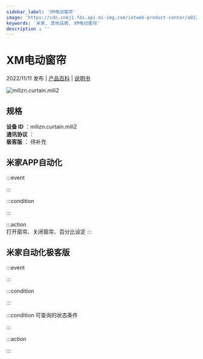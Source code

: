 ```yaml
---
sidebar_label: 'XM电动窗帘'
image: 'https://cdn.cnbj1.fds.api.mi-img.com/iotweb-product-center/a022cc0d0c7bbd5ee7610102c6207da9_1666433056222.png?GalaxyAccessKeyId=AKVGLQWBOVIRQ3XLEW&Expires=9223372036854775807&Signature=mU6y/gxwudaKB/GhBYnRszcvJPA='
keywords: '米家, 其他品牌, XM电动窗帘'
description : ''
---
```

# XM电动窗帘

2022/11/11 发布 | [产品百科](https://home.mi.com/webapp/content/baike/product/index.html?model=milizn.curtain.mili2/) | [说明书](https://home.mi.com/views/introduction.html?model=milizn.curtain.mili2&region=cn)

![milizn.curtain.mili2](https://cdn.cnbj1.fds.api.mi-img.com/iotweb-product-center/a022cc0d0c7bbd5ee7610102c6207da9_1666433056222.png?GalaxyAccessKeyId=AKVGLQWBOVIRQ3XLEW&Expires=9223372036854775807&Signature=mU6y/gxwudaKB/GhBYnRszcvJPA=)

## 规格  
> 
**设备 ID** ：milizn.curtain.mili2  
**通讯协议** ：  
**极客版**  ： 待补充 


## 米家APP自动化  

:::event  

:::

:::condition  

:::

:::action   
打开窗帘、关闭窗帘、百分比设定
:::

## 米家自动化极客版  

:::event  

:::

:::condition  

:::

:::condition 可查询的状态条件  

:::

:::action  

:::

        
